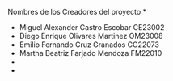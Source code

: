 Nombres de los Creadores del proyecto
* 
* Miguel Alexander Castro Escobar   CE23002
* Diego Enrique Olivares Martinez   OM23008
* Emilio Fernando Cruz Granados     CG22073
* Martha Beatriz Farjado Mendoza    FM22010
*
*
